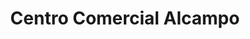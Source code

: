 ---
title: "Centro Comercial Alcampo"
url: /granada/centro-comercial-alcampo/
shop: Einkaufszentrum
---